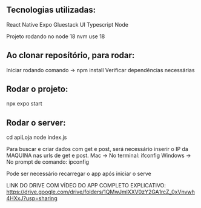 ## Tecnologias utilizadas:

React Native
Expo
Gluestack UI
Typescript
Node 

Projeto rodando no node 18
  nvm use 18

## Ao clonar reposítório, para rodar:

Iniciar rodando comando -> npm install
Verificar dependências necessárias

## Rodar o projeto:
   npx expo start

## Rodar o server:
   cd apiLoja 
   node index.js

Para buscar e criar dados com get e post, será necessário inserir o IP da MAQUINA nas urls de get e post.
Mac -> No terminal: ifconfig
Windows -> No prompt de comando: ipconfig


Pode ser necessário recarregar o app após iniciar o serve

LINK DO DRIVE COM VÍDEO DO APP COMPLETO EXPLICATIVO:
https://drive.google.com/drive/folders/1QMwJmlXXV0zY2GA1rcZ_0xVnvwh4HXxJ?usp=sharing 

